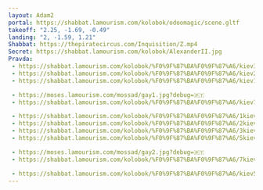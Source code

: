 ```yaml
---
layout: Adam2
portal: https://shabbat.lamourism.com/kolobok/odoomagic/scene.gltf
takeoff: "2.25, -1.69, -0.49"
landing: "2, -1.59, 1.21"
Shabbat: https://thepiratecircus.com/Inquisition/Z.mp4
Secret: https://shabbat.lamourism.com/kolobok/AlexanderII.jpg
Pravda:
 - https://shabbat.lamourism.com/kolobok/%F0%9F%87%BA%F0%9F%87%A6/kiev3.jpg
 - https://shabbat.lamourism.com/kolobok/%F0%9F%87%BA%F0%9F%87%A6/kiev2.jpg
 - https://shabbat.lamourism.com/kolobok/%F0%9F%87%BA%F0%9F%87%A6/kiev1.jpg

 - https://moses.lamourism.com/mossad/gay1.jpg?debug=🇵🇹
 - https://shabbat.lamourism.com/kolobok/%F0%9F%87%BA%F0%9F%87%A6/kiev7.jpg

 - https://shabbat.lamourism.com/kolobok/%F0%9F%87%BA%F0%9F%87%A6/1kiev.jpg
 - https://shabbat.lamourism.com/kolobok/%F0%9F%87%BA%F0%9F%87%A6/2kiev.jpg
 - https://shabbat.lamourism.com/kolobok/%F0%9F%87%BA%F0%9F%87%A6/3kiev.jpg
 - https://shabbat.lamourism.com/kolobok/%F0%9F%87%BA%F0%9F%87%A6/5kiev.jpg

 - https://moses.lamourism.com/mossad/gay2.jpg?debug=🇵🇹
 - https://shabbat.lamourism.com/kolobok/%F0%9F%87%BA%F0%9F%87%A6/7kiev.jpg

 - https://shabbat.lamourism.com/kolobok/%F0%9F%87%BA%F0%9F%87%A6/kiev5.jpg
---
```


